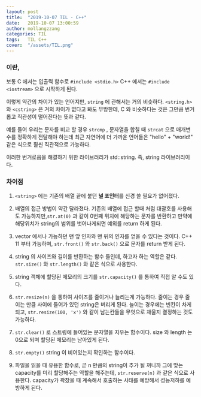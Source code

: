 ```yaml
---
layout: post
title:  "2019-10-07 TIL - C++"
date:   2019-10-07 13:00:59
author: mollangzzang
categories: TIL
tags:	TIL C++
cover:  "/assets/TIL.png"
---
```


### <string> 이란,

보통 C 에서는 입출력 함수로 `#include <stdio.h>` C++ 에서는 `#include <iostream>` 으로 시작하게 된다.

이렇게 약간의 차이가 있는 언어지만, `string` 에 관해서는 거의 비슷하다. `<string.h>` 와 `<cstring>` 은 거의 차이가 없다고 봐도 무방한데, C 와 비슷하다는 것은 그만큼 번거롭고 직관성이 떨어진다는 뜻과 같다.

예를 들어 우리는 문자를 비교 할 경우 `strcmp` , 문자열을 합칠 때 `strcat` 으로 매개변수를 정확하게 전달해야 하는데 최근 자연어에 더 가까운 언어들은 "hello" + "world!" 같은 식으로 훨씬 직관적으로 가능하다.

이러한 번거로움을 해결하기 위한 라이브러리가 std::string. 즉, string 라이브러리이다.

### <string> 차이점

1. `<string>` 에는 기존의 배열 끝에 붙던 **널 포인터**를 신경 쓸 필요가 없어졌다.

2. 배열의 접근 방법이 약간 달라졌다. 기존의 배열에 접근 할때 처럼 대괄호를 사용해도 가능하지만,`str.at(0)` 과 같이 0번째 위치에 해당하는 문자를 반환하고 만약에 해당위치가 string의 범위를 벗어나게되면 예외를 return 하게 된다.

3. vector 에서나 가능하던 맨 앞 인자와 맨 뒤의 인자를 얻을 수 있다는 것이다. C++ 11 부터 가능하며, `str.front()` 와 `str.back()` 으로 문자를 return 받게 된다.

4. string 의 사이즈와 길이를 반환하는 함수 들인데, 하고자 하는 역할은 같다. `str.size()` 와 `str.length()` 와 같은 식으로 사용한다.

5. string 객체에 할당된 메모리의 크기를 `str.capacity()` 를 통하여 직접 알 수도 있다.

6. `str.resize(n)` 을 통하여 사이즈를 줄이거나 늘리는게 가능하다. 줄이는 경우 줄이는 만큼 사이에 들어가 있던 string은 버리게 된다. 늘이는 경우에는 빈칸이 차게 되고, `str.resize(100, 'x')` 와 같이 남는칸들을 무엇으로 채울지 결정하는 것도 가능하다.

7. `str.clear()` 로 스트링에 들어있는 문자열을 지우는 함수이다. size 와 length 는 0으로 되며 할당된 메모리는 남아있게 된다.

8. `str.empty()` string 이 비어있는지 확인하는 함수이다.

9. 파일을 읽을 때 유용한 함수로, 곧 n 만큼의 string이 추가 될 꺼니까 그에 맞는 capacity를 미리 할당해주는 역할을 해주는데, `str.reserve(n)` 과 같은 식으로 사용한다. capacity가 꽉찼을 때 계속해서 호출하는 사태를 예방해서 성능저하를 예방하게 된다.